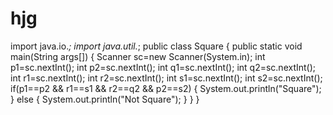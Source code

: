# hjg
import java.io.*;
import java.util.*;
public class Square
{
public static void main(String args[])
{
Scanner sc=new Scanner(System.in);
int p1=sc.nextInt();
int p2=sc.nextInt();
int q1=sc.nextInt();
int q2=sc.nextInt();
int r1=sc.nextInt();
int r2=sc.nextInt();
int s1=sc.nextInt();
int s2=sc.nextInt();
if(p1==p2 && r1==s1 && r2==q2 && p2==s2)
{
System.out.println("Square");
}
else
{
System.out.println("Not Square");
}
}
}
